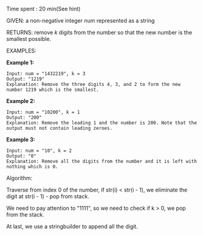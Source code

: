 Time spent :  20 min(See hint)

GIVEN: a non-negative integer num represented as a string

RETURNS:  remove *k* digits from the number so that the new number is the smallest possible.

EXAMPLES:

**Example 1:**

```
Input: num = "1432219", k = 3
Output: "1219"
Explanation: Remove the three digits 4, 3, and 2 to form the new number 1219 which is the smallest.
```

**Example 2:**

```
Input: num = "10200", k = 1
Output: "200"
Explanation: Remove the leading 1 and the number is 200. Note that the output must not contain leading zeroes.
```

**Example 3:**

```
Input: num = "10", k = 2
Output: "0"
Explanation: Remove all the digits from the number and it is left with nothing which is 0.
```

Algorithm:

Traverse from index 0 of the number, if str(i) < str(i - 1), we eliminate the digit at str(i - 1) - pop from stack. 

We need to pay attention to "1111", so we need to check if k > 0, we pop from the stack.

At last, we use a stringbuilder to append all the digit.